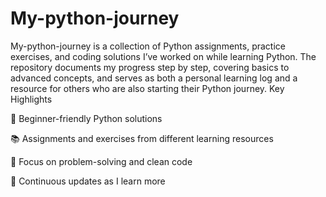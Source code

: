 # My-python-journey
My-python-journey is a collection of Python assignments, practice exercises, and coding solutions I’ve worked on while learning Python. The repository documents my progress step by step, covering basics to advanced concepts, and serves as both a personal learning log and a resource for others who are also starting their Python journey.
Key Highlights

🐍 Beginner-friendly Python solutions

📚 Assignments and exercises from different learning resources

🔎 Focus on problem-solving and clean code

🚀 Continuous updates as I learn more

